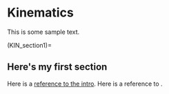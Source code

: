 # Kinematics

This is some sample text.

(KIN_section1)=
## Here's my first section

Here is a [reference to the intro](intro.md). Here is a reference to [](KIN_section1).